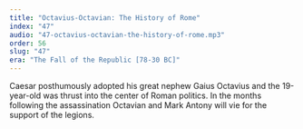 ```yaml
---
title: "Octavius-Octavian: The History of Rome"
index: "47"
audio: "47-octavius-octavian-the-history-of-rome.mp3"
order: 56
slug: "47"
era: "The Fall of the Republic [78-30 BC]"
---
```


Caesar posthumously adopted his great nephew Gaius Octavius and the 19-year-old was thrust into the center of Roman politics. In the months following the assassination Octavian and Mark Antony will vie for the support of the legions.


